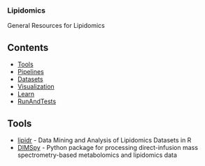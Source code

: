 ### **Lipidomics**
General Resources for Lipidomics

## Contents
- [Tools](#Tools)
- [Pipelines](#Pipelines)
- [Datasets](#Datasets)
- [Visualization](#Visualization)
- [Learn](#Learn)
- [RunAndTests](#RunAndTests)

## Tools
- [lipidr](https://github.com/ahmohamed/lipidr) - Data Mining and Analysis of Lipidomics Datasets in R
- [DIMSpy](https://github.com/computational-metabolomics/dimspy) - Python package for processing direct-infusion mass spectrometry-based metabolomics and lipidomics data